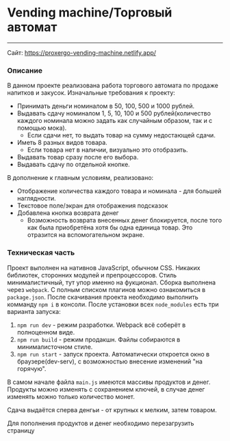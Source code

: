 # Vending machine/Торговый автомат
____

Сайт: https://proxergo-vending-machine.netlify.app/

### Описание

В данном проекте реализована работа торгового автомата по продаже напитков и закусок.
Изначальные требования к проекту:
- Принимать деньги номиналом в 50, 100, 500 и 1000 рублей.
- Выдавать сдачу номиналом 1, 5, 10, 100 и 500 рублей(количество каждого номинала можно задать как случайным образом, так и с помощью мока).
    - Если сдачи нет, то выдать товар на сумму недостающей сдачи.
- Иметь 8 разных видов товара.
    - Если товара нет в наличии, визуально это отобразить.
- Выдавать товар сразу после его выбора.
- Выдавать сдачу по отдельной кнопке.

В дополнение к главным условиям, реализовано:
- Отображение количества каждого товара и номинала - для большей наглядности.
- Текстовое поле/экран для отображения подсказок
- Добавлена кнопка возврата денег
    - Возможность возврата внесенных денег блокируется, после того как была приобретёна хотя бы одна единица товар. Это отразится на вспомогательном экране.

### Техническая часть

Проект выполнен на нативнов JavaScript, обычном CSS. Никаких библиотек, сторонних модулей и препроцессоров. Стиль минималистичный, тут упор именно на фукционал.
Сборка выполнена через `webpack`. С полным списком плагинов можно ознакомиться в `package.json`.
После скачивания проекта необходимо выполнить комманду `npm i` в консоли.
После установки всех `node_modules` есть три варианта запуска:
1. `npm run dev` - режим разработки. Webpack всё соберёт в полноценном виде.
2. `npm run build` - режим продакшн. Файлы собираются в минималисточном стиле.
3. `npm run start` - запуск проекта. Автоматически откроется окно в браузере(dev-serv), с возможностью внесение изменений "на горячую".

В самом начале файла `main.js` имеются массивы продуктов и денег. Продукты можно изменять с сохранением ключей, в случае денег изменять можно только количество монет.

Сдача выдаётся сперва денгьи - от крупных к мелким, затем товаром.

Для пополнения продуктов и денег необходимо перезагрузить страницу